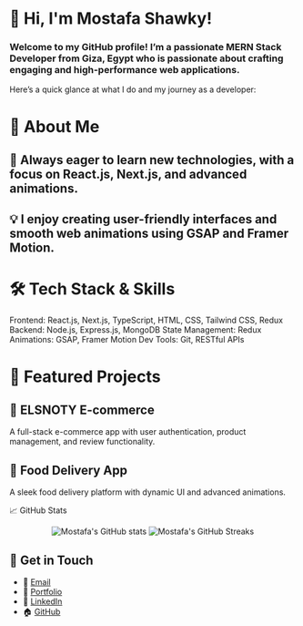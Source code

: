 # 👋 Hi, I'm Mostafa Shawky!
### Welcome to my GitHub profile! I’m a passionate MERN Stack Developer from Giza, Egypt who is passionate about crafting engaging and high-performance web applications.
Here’s a quick glance at what I do and my journey as a developer:

# 🚀 About Me
## 🌱 Always eager to learn new technologies, with a focus on React.js, Next.js, and advanced animations.
## 💡 I enjoy creating user-friendly interfaces and smooth web animations using GSAP and Framer Motion.

# 🛠️ Tech Stack & Skills
Frontend: React.js, Next.js, TypeScript, HTML, CSS, Tailwind CSS, Redux
Backend: Node.js, Express.js, MongoDB
State Management: Redux
Animations: GSAP, Framer Motion
Dev Tools: Git, RESTful APIs
# 💼 Featured Projects
## 🛒 ELSNOTY E-commerce
A full-stack e-commerce app with user authentication, product management, and review functionality.
## 🍕 Food Delivery App
A sleek food delivery platform with dynamic UI and advanced animations.

📈 GitHub Stats
<p align="center"> <img src="https://github-readme-stats.vercel.app/api?username=elsnoty&show_icons=true&theme=radical" alt="Mostafa's GitHub stats" /> <img src="https://github-readme-streak-stats.herokuapp.com/?user=elsnoty&theme=radical" alt="Mostafa's GitHub Streaks" /> </p>

## 🔗 Get in Touch
- 📧 [Email](mailto:mostafashawky399@gmail.com)
- 💼 [Portfolio](https://personal-portfolio-lime-theta.vercel.app/)
- 🔗 [LinkedIn](https://www.linkedin.com/in/mostafashawkyfrontend/)
- 🏠 [GitHub](https://github.com/elsnoty)
